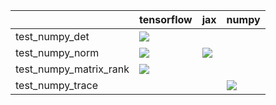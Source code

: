 |                        | tensorflow                                                                                                                                                                         | jax                                                                                                                                                                | numpy                                                                                                                                                                  |
|:-----------------------|:-----------------------------------------------------------------------------------------------------------------------------------------------------------------------------------|:-------------------------------------------------------------------------------------------------------------------------------------------------------------------|:-----------------------------------------------------------------------------------------------------------------------------------------------------------------------|
| test_numpy_det         | <a href="https://github.com/unifyai/ivy/actions/runs/3583520790" rel="noopener noreferrer" target="_blank"><img src=https://img.shields.io/badge/-success-success></a>             |                                                                                                                                                                    |                                                                                                                                                                        |
| test_numpy_norm        | <a href="https://github.com/unifyai/ivy/actions/runs/3583520790" rel="noopener noreferrer" target="_blank"><img src=https://img.shields.io/badge/-failure-red></a>                 | <a href="https://github.com/unifyai/ivy/actions/runs/3583520790" rel="noopener noreferrer" target="_blank"><img src=https://img.shields.io/badge/-failure-red></a> |                                                                                                                                                                        |
| test_numpy_matrix_rank | <a href="https://github.com/unifyai/ivy/actions/runs/3644780956/jobs/6154400945" rel="noopener noreferrer" target="_blank"><img src=https://img.shields.io/badge/-failure-red></a> |                                                                                                                                                                    |                                                                                                                                                                        |
| test_numpy_trace       |                                                                                                                                                                                    |                                                                                                                                                                    | <a href="https://github.com/unifyai/ivy/actions/runs/3583520790" rel="noopener noreferrer" target="_blank"><img src=https://img.shields.io/badge/-success-success></a> |